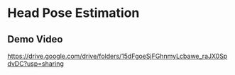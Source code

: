 # Head Pose Estimation

## Demo Video

https://drive.google.com/drive/folders/15dFgoeSjFGhnmyLcbawe_raJX0SpdvDC?usp=sharing
